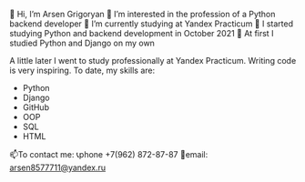 👋 Hi, I’m Arsen Grigoryan
👀 I’m interested in the profession of a Python backend developer
🌱 I’m currently studying at Yandex Practicum
💞️ I started studying Python and backend development in October 2021
🐍 At first I studied Python and Django on my own

A little later I went to study professionally at Yandex Practicum. 
Writing code is very inspiring.
To date, my skills are: 
- Python 
- Django
- GitHub
- OOP
- SQL 
- HTML
 
📫To contact me: 
📞phone +7(962) 872-87-87 
📧email: arsen8577711@yandex.ru

